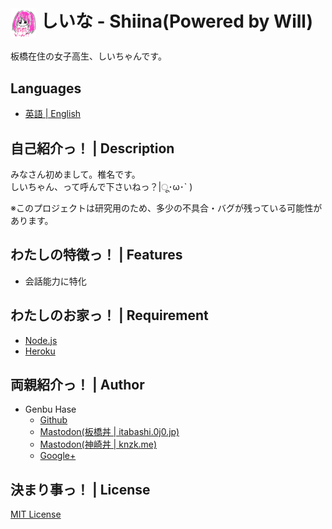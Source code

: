# <Img Src="/Shiina.jpg" Height="48" Align="Center"/> しいな - Shiina(Powered by Will)

板橋在住の女子高生、しいちゃんです。


## Languages
* [英語 | English](/README.md)


## 自己紹介っ！ | Description
みなさん初めまして。椎名です。<Br />
しいちゃん、って呼んで下さいねっ？|ू･ω･` )

※このプロジェクトは研究用のため、多少の不具合・バグが残っている可能性があります。


## わたしの特徴っ！ | Features
* 会話能力に特化


## わたしのお家っ！ | Requirement
* [Node.js](https://nodejs.org)
* [Heroku](https://heroku.com)


## 両親紹介っ！ | Author
* Genbu Hase
  * [Github](https://github.com/GenbuHase)
  * [Mastodon(板橋丼 | itabashi.0j0.jp)](https://itabashi.0j0.jp/@ProgrammerGenboo)
  * [Mastodon(神崎丼 | knzk.me)](https://knzk.me/@ProgrammerGenboo)
  * [Google+](https://plus.google.com/106666684430101995501)


## 決まり事っ！ | License
[MIT License](/LICENSE)
